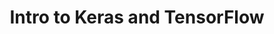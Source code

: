 ---
title: Intro to Keras and TensorFlow
author: 
category: ml
image: https://tinyurl.com/yv8xuuhh
description: This is an introduction to Keras and TensorFlow with a simple classification problem.
topics: 
sources: 
publish: False
link: https://nbviewer.jupyter.org/github/LukeAnglin/WebApp/blob/master/categories/MLProjects/Notes/Keras-and-TensorFlow.ipynb
---